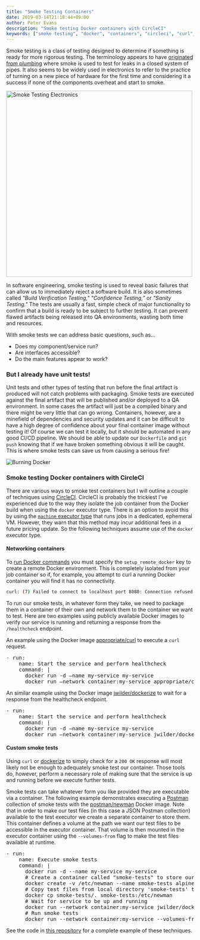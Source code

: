 ```yaml
---
title: "Smoke Testing Containers"
date: 2019-03-14T21:18:44+09:00
author: Peter Evans
description: "Smoke testing Docker containers with CircleCI"
keywords: ["smoke testing", "docker", "containers", "circleci", "curl", "dockerize", "postman"]
---
```


Smoke testing is a class of testing designed to determine if something is ready for more rigorous testing. The terminology appears to have [originated from plumbing](https://en.wikipedia.org/wiki/Smoke_testing_(mechanical)) where smoke is used to test for leaks in a closed system of pipes. It also seems to be widely used in electronics to refer to the practice of turning on a new piece of hardware for the first time and considering it a success if none of the components overheat and start to smoke.

<img src="/img/smoking-circuit-board.jpg" alt="Smoke Testing Electronics" width="500">

In software engineering, smoke testing is used to reveal basic failures that can allow us to immediately reject a software build. It is also sometimes called _"Build Verification Testing," "Confidence Testing,”_ or _"Sanity Testing."_ The tests are usually a fast, simple check of major functionality to confirm that a build is ready to be subject to further testing. It can prevent flawed artifacts being released into QA environments, wasting both time and resources.

With smoke tests we can address basic questions, such as...

- Does my component/service run?
- Are interfaces accessible?
- Do the main features appear to work?

### But I already have unit tests!

Unit tests and other types of testing that run before the final artifact is produced will not catch problems with packaging.
Smoke tests are executed against the final artifact that will be published and/or deployed to a QA environment.
In some cases the artifact will just be a compiled binary and there might be very little that can go wrong.
Containers, however, are a minefield of dependencies and security updates and it can be difficult to have a high degree of confidence about your final container image without testing it!
Of course we can test it locally, but it should be automated in any good CI/CD pipeline.
We should be able to update our `Dockerfile` and `git push` knowing that if we have broken something obvious it will be caught.
This is where smoke tests can save us from causing a serious fire!

![Burning Docker](/img/burning-docker.jpg)

### Smoke testing Docker containers with CircleCI

There are various ways to smoke test containers but I will outline a couple of techniques using [CircleCI](https://circleci.com/).
CircleCI is probably the trickiest I've experienced due to the way they isolate the job container from the Docker build when using the `docker` executor type.
There is an option to avoid this by using the [`machine` executor type](https://circleci.com/docs/2.0/executor-types/#using-machine) that runs jobs in a dedicated, ephemeral VM.
However, they warn that this method may incur additional fees in a future pricing update.
So the following techniques assume use of the `docker` executor type.

#### Networking containers

To [run Docker commands](https://circleci.com/docs/2.0/building-docker-images/) you must specify the `setup_remote_docker` key to create a remote Docker environment.
This is completely isolated from your job container so if, for example, you attempt to curl a running Docker container you will find it has no connectivity.

```bash
curl: (7) Failed to connect to localhost port 8080: Connection refused
```

To run our smoke tests, in whatever form they take, we need to package them in a container of their own and network them to the container we want to test.
Here are two examples using publicly available Docker images to verify our service is running and returning a response from the `/healthcheck` endpoint.

An example using the Docker image [appropriate/curl](https://hub.docker.com/r/appropriate/curl/) to execute a `curl` request.
<div class="highlight highlight-source-yaml"><pre>- <span class="pl-ent">run</span>:
    <span class="pl-ent">name</span>: <span class="pl-s">Start the service and perform healthcheck</span>
    <span class="pl-ent">command</span>: <span class="pl-s">|</span>
<span class="pl-s">      docker run -d –name my-service my-service</span>
<span class="pl-s">      docker run –network container:my-service appropriate/curl –retry 10 –retry-connrefused http://localhost:8080/healthcheck</span></pre></div>

An similar example using the Docker image [jwilder/dockerize](https://hub.docker.com/r/jwilder/dockerize/) to wait for a response from the healthcheck endpoint.
<div class="highlight highlight-source-yaml"><pre>- <span class="pl-ent">run</span>:
    <span class="pl-ent">name</span>: <span class="pl-s">Start the service and perform healthcheck</span>
    <span class="pl-ent">command</span>: <span class="pl-s">|</span>
<span class="pl-s">      docker run -d –name my-service my-service</span>
<span class="pl-s">      docker run –network container:my-service jwilder/dockerize -wait http://localhost:8080/healthcheck -timeout 120s -wait-retry-interval 5s</span></pre></div>

#### Custom smoke tests

Using `curl` or [dockerize](https://github.com/jwilder/dockerize) to simply check for a `200 OK` response will most likely not be enough to adequately smoke test our container.
Those tools do, however, perform a necessary role of making sure that the service is up and running before we execute further tests.

Smoke tests can take whatever form you like provided they are executable via a container.
The following example demonstrates executing a [Postman](https://www.getpostman.com/) collection of smoke tests with the [postman/newman](https://hub.docker.com/r/postman/newman) Docker image.
Note that in order to make our test files (in this case a JSON Postman collection) available to the test executor we create a separate container to store them.
This container defines a volume at the path we want our test files to be accessible in the executor container.
That volume is then mounted in the executor container using the `--volumes-from` flag to make the test files available at runtime.

<div class="highlight highlight-source-yaml"><pre>- <span class="pl-ent">run</span>:
    <span class="pl-ent">name</span>: <span class="pl-s">Execute smoke tests</span>
    <span class="pl-ent">command</span>: <span class="pl-s">|</span>
<span class="pl-s">      docker run -d --name my-service my-service</span>
<span class="pl-c">      # Create a container called "smoke-tests" to store our smoke test files</span>
<span class="pl-s">      docker create -v /etc/newman --name smoke-tests alpine:3.4 /bin/true</span>
<span class="pl-c">      # Copy test files from local directory 'smoke-tests' to the container</span>
<span class="pl-s">      docker cp smoke-tests/. smoke-tests:/etc/newman</span>
<span class="pl-c">      # Wait for service to be up and running</span>
<span class="pl-s">      docker run --network container:my-service jwilder/dockerize -wait http://localhost:8080/healthcheck -timeout 120s -wait-retry-interval 5s</span>
<span class="pl-c">      # Run smoke tests</span>
<span class="pl-s">      docker run --network container:my-service --volumes-from smoke-tests -t postman/newman:4.4.0-alpine run my-service.postman_collection.json</span></pre></div>

See the code in [this repository](https://github.com/peter-evans/smoke-testing) for a complete example of these techniques.
